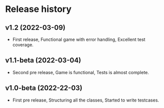 Release history
========================

v1.2 (2022-03-09)
------------------------

* First release, Functional game with error handling, Excellent test coverage.

v1.1-beta (2022-03-04)
------------------------

* Second pre release, Game is functional, Tests is almost complete.

v1.0-beta (2022-22-03)
------------------------

* First pre release, Structuring all the classes, Started to write testcases.
